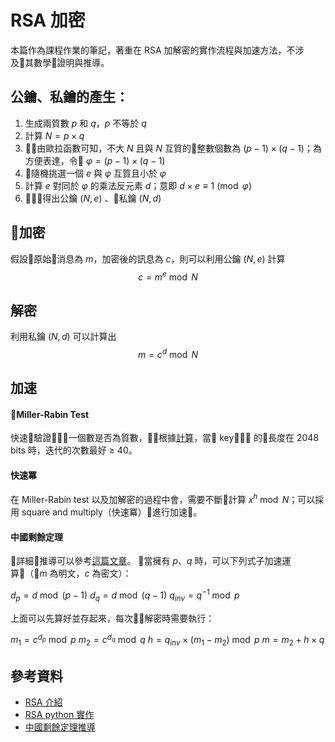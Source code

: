 # RSA 加密
本篇作為課程作業的筆記，著重在 RSA 加解密的實作流程與加速方法，不涉及其數學證明與推導。
## 公鑰、私鑰的產生：
1. 生成兩質數 $p$ 和 $q$，$p$ 不等於 $q$
2. 計算 $N=p \times q$
3. 由歐拉函數可知，不大 $N$ 且與 $N$ 互質的整數個數為 $(p-1)\times(q-1)$；為方便表達，令 $\varphi = (p-1)\times(q-1)$
4. 隨機挑選一個 $e$ 與 $\varphi$ 互質且小於 $\varphi$
5. 計算 $e$ 對同於 $\varphi$ 的乘法反元素 $d$；意即 $d \times e\equiv1\pmod{\varphi}$ 
6. 得出公鑰 $(N,e)$ 、私鑰 $(N,d)$

## 加密
假設原始消息為 $m$，加密後的訊息為 $c$，則可以利用公鑰 $(N, e)$ 計算
$$c = m ^ e \bmod{N}$$

## 解密
利用私鑰 $(N,d)$ 可以計算出
$$m = c ^ d \bmod{N}$$

## 加速
#### Miller-Rabin Test
快速驗證一個數是否為質數，根據[計算](https://stackoverflow.com/questions/6325576/how-many-iterations-of-rabin-miller-should-i-use-for-cryptographic-safe-primes)，當 key 的長度在 2048 bits 時，迭代的次數最好 ≥ 40。
#### 快速冪
在 Miller-Rabin test 以及加解密的過程中會，需要不斷計算 $x ^ h \bmod N$；可以採用 square and multiply（快速冪）進行加速。
#### 中國剩餘定理
詳細推導可以參考[這篇文章](http://jianiau.blogspot.com/2014/05/rsa-decrypt-with-crt.html)。
當擁有 $p$、$q$ 時，可以下列式子加速運算（$m$ 為明文，$c$ 為密文）：

$d_p = d \bmod{(p-1)}$
$d_q = d \bmod{(q-1)}$
$q_{inv} = q^{-1} \bmod{p}$

上面可以先算好並存起來，每次解密時需要執行：

$m_1 = c^{d_p} \bmod{p}$
$m_2 = c^{d_q} \bmod{q}$
$h = q_{inv} \times (m_1 - m_2) \bmod{p}$
$m = m_2 + h \times q$

## 參考資料
- [RSA 介紹](https://blog.xuite.net/hellothere/blog/49077338-RSA非對稱加密演算法+%2B+公開密鑰加密+%2B+加密+%2B+數位簽章)
- [RSA python 實作](https://github.com/andrew-bodine/rsa)
- [中國剩餘定理推導](http://jianiau.blogspot.com/2014/05/rsa-decrypt-with-crt.html)

